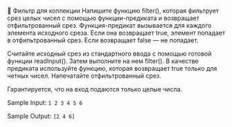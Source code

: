 🤔 Фильтр для коллекции
Напишите функцию filter(), которая фильтрует срез целых чисел с помощью функции-предиката и возвращает отфильтрованный срез. Функция-предикат вызывается для каждого элемента исходного среза. Если она возвращает true, элемент попадает в отфильтрованный срез. Если возвращает false — не попадает.

Считайте исходный срез из стандартного ввода с помощью готовой функции readInput(). Затем выполните на нем filter(). В качестве предиката используйте функцию, которая возвращает true только для четных чисел. Напечатайте отфильтрованный срез.

Гарантируется, что на вход подаются только целые числа.


Sample Input:
`1 2 3 4 5 6`

Sample Output:
`[2 4 6]`